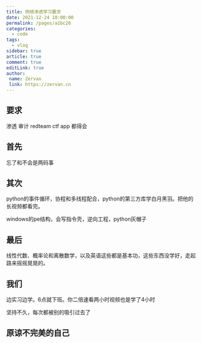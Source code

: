 ```yaml
---
title: 网络渗透学习要求
date: 2021-12-24 18:00:00
permalink: /pages/a1bc26
categories:
  - code
tags:
  - vlog
sidebar: true
article: true
comment: true
editLink: true
author:
 name: Zervan
 link: https://zervan.cn
---
```


## 要求

渗透 审计 redteam ctf app 都得会

## 首先

忘了和不会是两码事

## 其次

python的事件循环，协程和多线程配合，python的第三方库学白月黑羽。把他的长视频都看完。

windows的pe结构，会写指令壳，逆向工程，python灰帽子

## 最后

线性代数、概率论和离散数学，以及英语这些都是基本功，这些东西没学好，走起路来摇摇晃晃的。

## 我们

边实习边学。6点就下班。你二倍速看两小时视频也是学了4小时

坚持不久，每次都被别的吸引过去了

## 原谅不完美的自己



